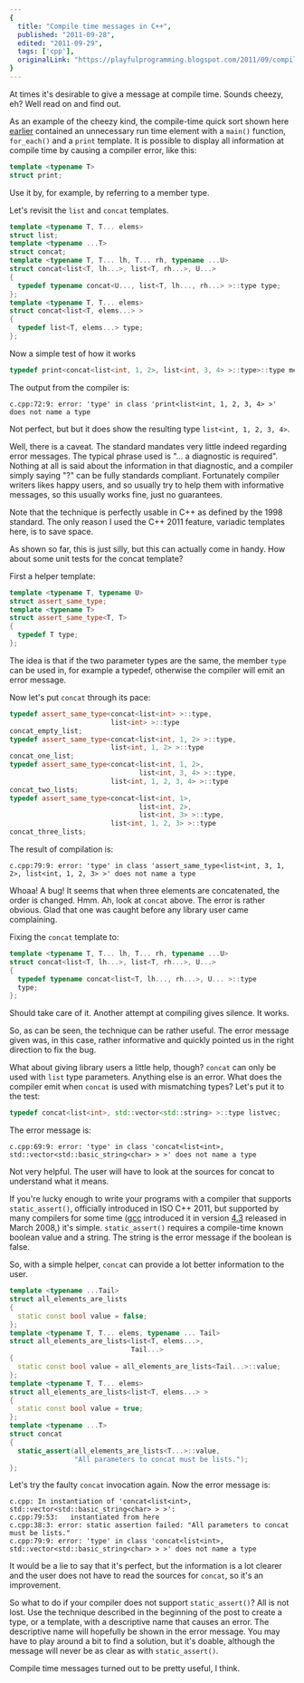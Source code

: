 ```yaml
---
{
  title: "Compile time messages in C++",
  published: "2011-09-28",
  edited: "2011-09-29",
  tags: ['cpp'],
  originalLink: "https://playfulprogramming.blogspot.com/2011/09/compile-time-messages-in-c.html"
}
---
```


At times it's desirable to give a message at compile time. Sounds cheezy, eh? Well read on and find out.

As an example of the cheezy kind, the compile-time quick sort shown
here [earlier](http://playfulprogramming.blogspot.com/2011/09/compile-time-quick-sort-using-c.html) contained an
unnecessary run time element with a `main()` function, `for_each()` and a `print` template. It is possible to display
all
information at compile time by causing a compiler error, like this:

```cpp
template <typename T>
struct print;
```

Use it by, for example, by referring to a member type.

Let's revisit the `list` and `concat` templates.

```cpp
template <typename T, T... elems>
struct list;
template <typename ...T>
struct concat; 
template <typename T, T... lh, T... rh, typename ...U>
struct concat<list<T, lh...>, list<T, rh...>, U...>
{
  typedef typename concat<U..., list<T, lh..., rh...> >::type type;
}; 
template <typename T, T... elems>
struct concat<list<T, elems...> >
{
  typedef list<T, elems...> type;
};
```

Now a simple test of how it works

```cpp
typedef print<concat<list<int, 1, 2>, list<int, 3, 4> >::type>::type message; 
```

The output from the compiler is:

```
c.cpp:72:9: error: 'type' in class 'print<list<int, 1, 2, 3, 4> >' does not name a type
```

Not perfect, but but it does show the resulting type `list<int, 1, 2, 3, 4>`.

Well, there is a caveat. The standard mandates very little indeed regarding error messages. The typical phrase used
is "... a diagnostic is required". Nothing at all is said about the information in that diagnostic, and a compiler
simply saying "?" can be fully standards compliant. Fortunately compiler writers likes happy users, and so usually try
to help them with informative messages, so this usually works fine, just no guarantees.

Note that the technique is perfectly usable in C++ as defined by the 1998 standard. The only reason I used the C++ 2011
feature, variadic templates here, is to save space.

As shown so far, this is just silly, but this can actually come in handy. How about some unit tests for the concat
template?

First a helper template:

```cpp
template <typename T, typename U>
struct assert_same_type; 
template <typename T>
struct assert_same_type<T, T>
{
  typedef T type;
};
```

The idea is that if the two parameter types are the same, the member `type` can be used in, for example a typedef,
otherwise the compiler will emit an error message.

Now let's put `concat` through its pace:

```cpp
typedef assert_same_type<concat<list<int> >::type,
                         list<int> >::type
concat_empty_list; 
typedef assert_same_type<concat<list<int, 1, 2> >::type,
                         list<int, 1, 2> >::type
concat_one_list; 
typedef assert_same_type<concat<list<int, 1, 2>,
                                list<int, 3, 4> >::type,
                         list<int, 1, 2, 3, 4> >::type
concat_two_lists; 
typedef assert_same_type<concat<list<int, 1>,
                                list<int, 2>,
                                list<int, 3> >::type,
                         list<int, 1, 2, 3> >::type
concat_three_lists;
```

The result of compilation is:

```
c.cpp:79:9: error: 'type' in class 'assert_same_type<list<int, 3, 1, 2>, list<int, 1, 2, 3> >' does not name a type
```

Whoaa! A bug! It seems that when three elements are concatenated, the order is changed. Hmm. Ah, look at `concat` above.
The error is rather obvious. Glad that one was caught before any library user came complaining.

Fixing the `concat` template to:

```cpp
template <typename T, T... lh, T... rh, typename ...U>
struct concat<list<T, lh...>, list<T, rh...>, U...>
{
  typedef typename concat<list<T, lh..., rh...>, U... >::type
  type;
};
```

Should take care of it. Another attempt at compiling gives silence. It works.

So, as can be seen, the technique can be rather useful. The error message given was, in this case, rather informative
and quickly pointed us in the right direction to fix the bug.

What about giving library users a little help, though? `concat` can only be used with `list` type parameters. Anything
else
is an error. What does the compiler emit when `concat` is used with mismatching types? Let's put it to the test:

```cpp
typedef concat<list<int>, std::vector<std::string> >::type listvec;
```

The error message is:

```
c.cpp:69:9: error: 'type' in class 'concat<list<int>, std::vector<std::basic_string<char> > >' does not name a type
```

Not very helpful. The user will have to look at the sources for concat to understand what it means.

If you're lucky enough to write your programs with a compiler that supports `static_assert()`, officially introduced in
ISO C++ 2011, but supported by many compilers for some time ([gcc](http://gcc.gnu.org/) introduced it in
version [4.3](http://gcc.gnu.org/projects/cxx0x.html) released in March 2008,) it's simple. `static_assert()` requires a
compile-time known boolean value and a string. The
string is the error message if the boolean is false.

So, with a simple helper, `concat` can provide a lot better information to the user.

```cpp
template <typename ...Tail>
struct all_elements_are_lists
{
  static const bool value = false;
};
template <typename T, T... elems, typename ... Tail>
struct all_elements_are_lists<list<T, elems...>,
                              Tail...>
{
  static const bool value = all_elements_are_lists<Tail...>::value;
};
template <typename T, T... elems>
struct all_elements_are_lists<list<T, elems...> >
{
  static const bool value = true;
};
template <typename ...T>
struct concat
{
  static_assert(all_elements_are_lists<T...>::value,
                "All parameters to concat must be lists.");
};
```

Let's try the faulty `concat` invocation again. Now the error message is:

```
c.cpp: In instantiation of 'concat<list<int>, std::vector<std::basic_string<char> > >':
c.cpp:79:53:   instantiated from here
c.cpp:38:3: error: static assertion failed: "All parameters to concat must be lists."
c.cpp:79:9: error: 'type' in class 'concat<list<int>, std::vector<std::basic_string<char> > >' does not name a type
```

It would be a lie to say that it's perfect, but the information is a lot clearer and the user does not have to read the
sources for `concat`, so it's an improvement.

So what to do if your compiler does not support `static_assert()`? All is not lost. Use the technique described in the
beginning of the post to create a type, or a template, with a descriptive name that causes an error. The descriptive
name will hopefully be shown in the error message. You may have to play around a bit to find a solution, but it's
doable, although the message will never be as clear as with `static_assert()`.

Compile time messages turned out to be pretty useful, I think.
